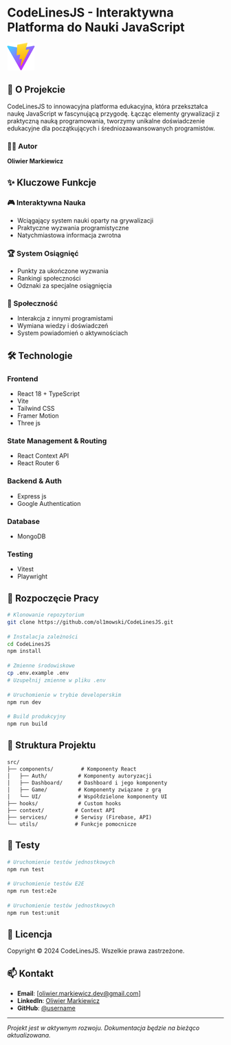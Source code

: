 # CodeLinesJS - Interaktywna Platforma do Nauki JavaScript

![CodeLinesJS](public/vite.svg)

## 🚀 O Projekcie

CodeLinesJS to innowacyjna platforma edukacyjna, która przekształca naukę JavaScript w fascynującą przygodę. Łącząc elementy grywalizacji z praktyczną nauką programowania, tworzymy unikalne doświadczenie edukacyjne dla początkujących i średniozaawansowanych programistów.

### 👨‍💻 Autor
**Oliwier Markiewicz**

## ✨ Kluczowe Funkcje

### 🎮 Interaktywna Nauka
- Wciągający system nauki oparty na grywalizacji
- Praktyczne wyzwania programistyczne
- Natychmiastowa informacja zwrotna

### 🏆 System Osiągnięć
- Punkty za ukończone wyzwania
- Rankingi społeczności
- Odznaki za specjalne osiągnięcia

### 👥 Społeczność
- Interakcja z innymi programistami
- Wymiana wiedzy i doświadczeń
- System powiadomień o aktywnościach

## 🛠 Technologie

### Frontend
- React 18 + TypeScript
- Vite
- Tailwind CSS
- Framer Motion
- Three js

### State Management & Routing
- React Context API
- React Router 6

### Backend & Auth
- Express js
- Google Authentication

### Database
- MongoDB

### Testing
- Vitest
- Playwright

## 🚀 Rozpoczęcie Pracy

```bash
# Klonowanie repozytorium
git clone https://github.com/ol1mowski/CodeLinesJS.git

# Instalacja zależności
cd CodeLinesJS
npm install

# Zmienne środowiskowe
cp .env.example .env
# Uzupełnij zmienne w pliku .env

# Uruchomienie w trybie developerskim
npm run dev

# Build produkcyjny
npm run build
```

## 📁 Struktura Projektu

```
src/
├── components/         # Komponenty React
│   ├── Auth/          # Komponenty autoryzacji
│   ├── Dashboard/     # Dashboard i jego komponenty
│   ├── Game/          # Komponenty związane z grą
│   └── UI/            # Współdzielone komponenty UI
├── hooks/             # Custom hooks
├── context/          # Context API
├── services/         # Serwisy (Firebase, API)
└── utils/            # Funkcje pomocnicze
```

## 🧪 Testy

```bash
# Uruchomienie testów jednostkowych
npm run test

# Uruchomienie testów E2E
npm run test:e2e

# Uruchomienie testów jednostkowych
npm run test:unit
```

## 📝 Licencja

Copyright © 2024 CodeLinesJS. Wszelkie prawa zastrzeżone.

## 📫 Kontakt

- **Email**: [oliwier.markiewicz.dev@gmail.com]
- **LinkedIn**: [Oliwier Markiewicz](https://www.linkedin.com/in/oliwier-markiewicz-47857228a/)
- **GitHub**: [@username](https://github.com/ol1mowski)

---

*Projekt jest w aktywnym rozwoju. Dokumentacja będzie na bieżąco aktualizowana.*
